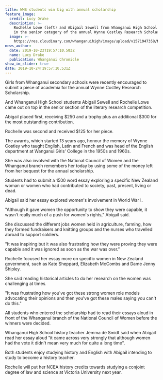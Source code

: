 ```yaml
---
title: WHS students win big with annual scholarship
feature_image:
  credit: Lucy Drake
  description: >-
    Rochelle Lowe (left) and Abigail Sewell from Whanganui High School excelled
    in the senior category of the annual Wynne Costley Research Scholarship. 
  image: >-
    https://res.cloudinary.com/whanganuihigh/image/upload/v1571947358/News/Rochelle_Abigail_Wynne_Costley.Chron_24.10.19.jpg
news_author:
  date: 2019-10-23T19:57:10.503Z
  name: Lucy Drake
  publication: Whanganui Chronicle
show_in_slider: true
date: 2019-10-24T19:57:10.531Z
---
```

Girls from Whanganui secondary schools were recently encouraged to submit a piece of academia for the annual Wynne Costley Research Scholarship.

And Whanganui High School students Abigail Sewell and Rochelle Lowe came out on top in the senior section of the literary research competition.

Abigail placed first, receiving $250 and a trophy plus an additional $300 for the most outstanding contribution.

Rochelle was second and received $125 for her piece.

The awards, which started 13 years ago, honour the memory of Wynne Costley who taught English, Latin and French and was head of the English department at Wanganui Girls' College in the 1950s and 1960s.

She was also involved with the National Council of Women and the Whanganui branch remembers her today by using some of the money left from her bequest for the annual scholarship.

Students had to submit a 1500 word essay exploring a specific New Zealand woman or women who had contributed to society, past, present, living or dead.

Abigail said her essay explored women's involvement in World War I.

"Although it gave women the opportunity to show they were capable, it wasn't really much of a push for women's rights," Abigail said.

She discussed the different jobs women held in agriculture, farming, how they formed fundraisers and knitting groups and the nurses who travelled abroad to support soldiers.

"It was inspiring but it was also frustrating how they were proving they were capable and it was ignored as soon as the war was over."

Rochelle focused her essay more on specific women in New Zealand government, such as Kate Sheppard, Elizabeth McCombs and Dame Jenny Shipley.

She said reading historical articles to do her research on the women was challenging at times.

"It was frustrating how you've got these strong women role models advocating their opinions and then you've got these males saying you can't do this."

All students who entered the scholarship had to read their essays aloud in front of the Whanganui branch of the National Council of Women before the winners were decided.

Whanganui High School history teacher Jemma de Smidt said when Abigail read her essay aloud "it came across very strongly that although women had the vote it didn't mean very much for quite a long time".

Both students enjoy studying history and English with Abigail intending to study to become a history teacher.

Rochelle will put her NCEA history credits towards studying a conjoint degree of law and science at Victoria University next year.

